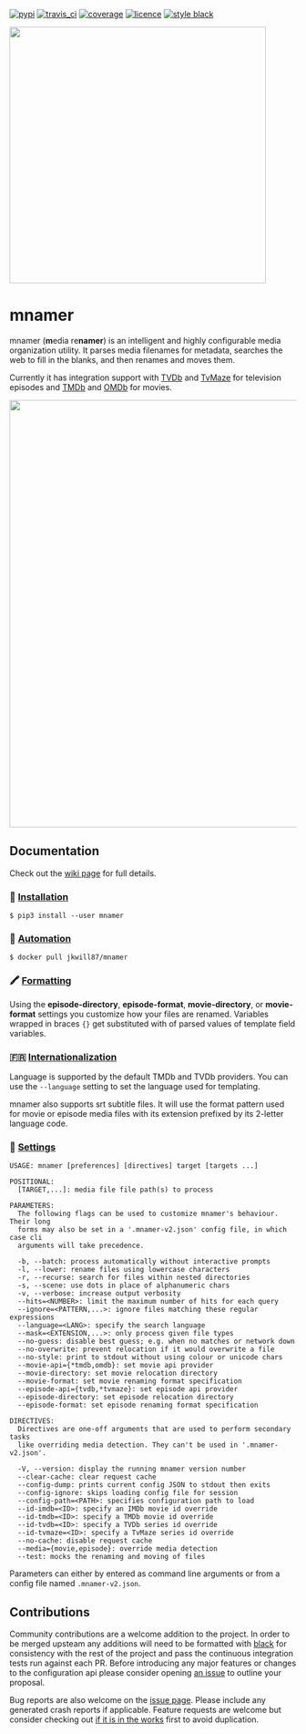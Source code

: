 [![pypi](https://img.shields.io/pypi/v/mnamer.svg?style=for-the-badge)](https://pypi.python.org/pypi/mnamer) [![travis_ci](https://img.shields.io/travis/jkwill87/mnamer/master.svg?style=for-the-badge)](https://travis-ci.org/jkwill87/mnamer) [![coverage](https://img.shields.io/codecov/c/github/jkwill87/mnamer/master.svg?style=for-the-badge)](https://codecov.io/gh/jkwill87/mnamer) [![licence](https://img.shields.io/github/license/jkwill87/mnamer.svg?style=for-the-badge)](https://en.wikipedia.org/wiki/MIT_License) [![style black](https://img.shields.io/badge/Style-Black-black.svg?style=for-the-badge)](https://github.com/ambv/black)

<img src="https://github.com/jkwill87/mnamer/raw/master/assets/logo.png" width="450"/>

# mnamer

mnamer (**m**edia re**namer**) is an intelligent and highly configurable media organization utility. It parses media filenames for metadata, searches the web to fill in the blanks, and then renames and moves them.

Currently it has integration support with [TVDb](https://thetvdb.com) and [TvMaze](https://www.tvmaze.com) for television episodes and [TMDb](https://www.themoviedb.org/) and [OMDb](https://www.omdbapi.com) for movies.

<img src="https://github.com/jkwill87/mnamer/raw/master/assets/screenshot.png" width="750"/>

## Documentation

Check out the [wiki page](https://github.com/jkwill87/mnamer/wiki) for full details.

### 💾 [Installation](Installation)

`$ pip3 install --user mnamer`

### 🤖 [Automation](Automation)

`$ docker pull jkwill87/mnamer`

### 🖍️ [Formatting](Formatting)

Using the **episode-directory**, **episode-format**, **movie-directory**, or **movie-format** settings you customize how your files are renamed. Variables wrapped in braces `{}` get substituted with of parsed values of template field variables.

### 🇫🇷 [Internationalization](Internationalization)

Language is supported by the default TMDb and TVDb providers. You can use the `--language` setting to set the language used for templating.

mnamer also supports srt subtitle files. It will use the format pattern used for movie or episode media files with its extension prefixed by its 2-letter language code.

### 🧰 [Settings](Settings)

```
USAGE: mnamer [preferences] [directives] target [targets ...]

POSITIONAL:
  [TARGET,...]: media file file path(s) to process

PARAMETERS:
  The following flags can be used to customize mnamer's behaviour. Their long
  forms may also be set in a '.mnamer-v2.json' config file, in which case cli
  arguments will take precedence.

  -b, --batch: process automatically without interactive prompts
  -l, --lower: rename files using lowercase characters
  -r, --recurse: search for files within nested directories
  -s, --scene: use dots in place of alphanumeric chars
  -v, --verbose: increase output verbosity
  --hits=<NUMBER>: limit the maximum number of hits for each query
  --ignore=<PATTERN,...>: ignore files matching these regular expressions
  --language=<LANG>: specify the search language
  --mask=<EXTENSION,...>: only process given file types
  --no-guess: disable best guess; e.g. when no matches or network down
  --no-overwrite: prevent relocation if it would overwrite a file
  --no-style: print to stdout without using colour or unicode chars
  --movie-api={*tmdb,omdb}: set movie api provider
  --movie-directory: set movie relocation directory
  --movie-format: set movie renaming format specification
  --episode-api={tvdb,*tvmaze}: set episode api provider
  --episode-directory: set episode relocation directory
  --episode-format: set episode renaming format specification

DIRECTIVES:
  Directives are one-off arguments that are used to perform secondary tasks
  like overriding media detection. They can't be used in '.mnamer-v2.json'.

  -V, --version: display the running mnamer version number
  --clear-cache: clear request cache
  --config-dump: prints current config JSON to stdout then exits
  --config-ignore: skips loading config file for session
  --config-path=<PATH>: specifies configuration path to load
  --id-imdb=<ID>: specify an IMDb movie id override
  --id-tmdb=<ID>: specify a TMDb movie id override
  --id-tvdb=<ID>: specify a TVDb series id override
  --id-tvmaze=<ID>: specify a TvMaze series id override
  --no-cache: disable request cache
  --media={movie,episode}: override media detection
  --test: mocks the renaming and moving of files
```

Parameters can either by entered as command line arguments or from a config file named `.mnamer-v2.json`.

## Contributions

Community contributions are a welcome addition to the project. In order to be merged upsteam any additions will need to be formatted with [black](https://black.readthedocs.io) for consistency with the rest of the project and pass the continuous integration tests run against each PR. Before introducing any major features or changes to the configuration api please consider opening [an issue](https://github.com/jkwill87/mnamer/issues) to outline your proposal.

Bug reports are also welcome on the [issue page](https://github.com/jkwill87/mnamer/issues). Please include any generated crash reports if applicable. Feature requests are welcome but consider checking out [if it is in the works](https://github.com/jkwill87/mnamer/issues?q=label%3Arequest) first to avoid duplication.
